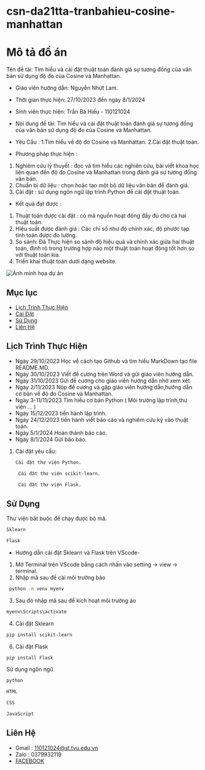 # csn-da21tta-tranbahieu-cosine-manhattan

# Mô tả đồ án
Tên đề tài: Tìm hiểu và cài đặt thuật toán đánh giá sự tương đồng của văn bản sử dụng độ đo của Cosine và Manhattan.
- Giáo viên hướng dẫn: Nguyễn Nhứt Lam.
- Thời gian thực hiện: 27/10/2023 đến ngày 8/1/2024
- Sinh viên thực hiện: Trần Bá Hiếu - 110121024
- Nội dung đề tài: Tìm hiểu và cài đặt thuật toán đánh giá sự tương đồng của văn bản sử dụng độ đo của Cosine và Manhattan.

- Yêu Cầu :
1.Tìm hiểu về độ đo Cosine và Manhattan.
2.Cài đặt thuật toán.
-	Phương pháp thực hiện :
1.	Nghiêm cứu lý thuyết : đọc và tìm hiểu các nghiên cứu, bài viết khoa học liên quan đến độ đo Cosine và Manhattan trong đánh giá sự tương đồng văn bản.
2.	Chuẩn bị dữ liệu : chọn hoặc tạo một bộ dữ liệu văn bản để đánh giá.
3.	Cài đặt : sử dụng ngôn ngữ lập trình Python để cài đặt thuật toán.
-	Kết quả đạt được :
1.	Thuật toán được cài đặt : có mã nguồn hoạt động đầy đủ cho cả hai thuật toán.
2.	Hiệu suất được đánh giá : Các chỉ số như độ chính xác, độ phước tạp tính toán được đo lường.
3.	So sánh: Đã Thực hiện so sánh độ hiệu quả và chính xác giữa hai thuật toán, định rõ trong trường hợp nào một thuật toán hoạt động tốt hơn so với thuật toán kia.
4.  Triển khai thuật toán dưới dạng website.

![Ảnh minh họa dự án](https://www.python.org/static/community_logos/python-logo.png)

## Mục lục
- [Lịch Trình Thực Hiện](#lịch-trình-thực-hiện)
- [Cài Đặt](#cài-đặt)
- [Sử Dụng](#sử-dụng)
- [Liên Hệ](#liên-hệ)

## Lịch Trình Thực Hiện
- Ngày 29/10/2023 Học về cách tạo Github và tìm hiểu MarkDown tạo file README.MD.
- Ngày 30/10/2023 Viết đề cương trên Word và gửi giáo viên hướng dẫn.
- Ngày 31/10/2023 Gửi đề cương cho giáo viên hướng dẫn nhờ xem xét.
- Ngày 2/11/2023 Nộp đề cương và gặp giáo viên hướng dẫn,hướng dẫn cơ bản về độ đo Cosine và Manhattan.
- Ngày 3-11/11/2023 Tìm hiểu cơ bản Python ( Môi trường lập trình,thư viện ... )
- Ngày 15/12/2023 tiến hành lập trình.
- Ngày 24/12/2023 tiến hành viết báo cáo và nghiêm cứu kỹ vào thuật toán.
- Ngày 5/1/2024 Hoàn thành báo cáo.
- Ngày 8/1/2024 Gửi báo báo.
1. Cài đặt yêu cầu:
    ```bash
    Cài đặt thư viện Python.
    ```
   ```bash
    Cài đặt thư viện scikit-learn.
   ``` 
   ```bash
    Cài đặt thư viện Flask.
   ```
## Sử Dụng
Thư viện bắt buộc để chạy được bộ mã.

```bash
Sklearn
```
```bash
Flask
```
- Hướng dẫn cài đặt Sklearn và Flask trên VScode-
1. Mở Terminal trên VScode bằng cách nhấn vào setting -> view -> terminal.
2. Nhập mã sau đề cài môi trường bảo
```bash
 python -m venv myenv
```
3. Sau đó nhập mã sau để kích hoạt môi trường ảo
```bash
myenv\Scripts\activate
```
4. Cài đặt Sklearn
```bash
pip install scikit-learn
```
6. Cài đặt Flask
```bash
pip install Flask
```
Sử dụng ngôn ngữ.

```bash
python
```
```bash
HTML
```
```bash
CSS
```
```bash
JavaScript
```
## Liên Hệ
- Gmail : 110121024@st.tvu.edu.vn
- Zalo : 0379932119
- [FACEBOOK](https://www.facebook.com/bhieuu.203/)

